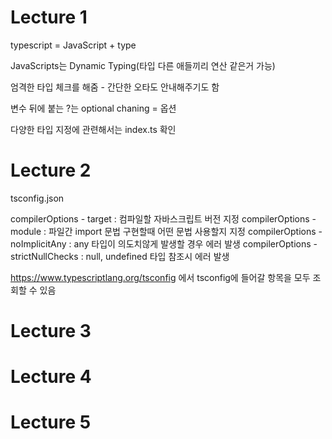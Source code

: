 # Lecture 1

typescript = JavaScript + type

JavaScripts는 Dynamic Typing(타입 다른 애들끼리 연산 같은거 가능)

엄격한 타입 체크를 해줌 - 간단한 오타도 안내해주기도 함

변수 뒤에 붙는 ?는 optional chaning = 옵션

다양한 타입 지정에 관련해서는 index.ts 확인

# Lecture 2

tsconfig.json

compilerOptions - target : 컴파일할 자바스크립트 버전 지정
compilerOptions - module : 파일간 import 문법 구현할때 어떤 문법 사용할지 지정
compilerOptions - noImplicitAny : any 타입이 의도치않게 발생할 경우 에러 발생
compilerOptions - strictNullChecks : null, undefined 타입 참조시 에러 발생

https://www.typescriptlang.org/tsconfig 에서 tsconfig에 들어갈 항목을 모두 조회할 수 있음

# Lecture 3

# Lecture 4

# Lecture 5
